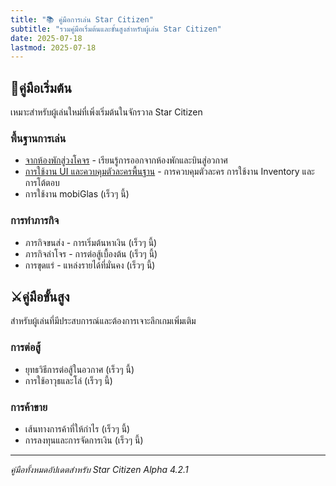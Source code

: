 ```yaml
---
title: "📚 คู่มือการเล่น Star Citizen"
subtitle: "รวมคู่มือเริ่มต้นและขั้นสูงสำหรับผู้เล่น Star Citizen"
date: 2025-07-18
lastmod: 2025-07-18
---
```


## 🚀คู่มือเริ่มต้น

เหมาะสำหรับผู้เล่นใหม่ที่เพิ่งเริ่มต้นในจักรวาล Star Citizen

### พื้นฐานการเล่น

- [จากห้องพักสู่วงโคจร](hab-to-orbit/) - เรียนรู้การออกจากห้องพักและบินสู่อวกาศ
- [การใช้งาน UI และควบคุมตัวละครพื้นฐาน](basic-ui-interaction/) - การควบคุมตัวละคร การใช้งาน Inventory และการโต้ตอบ
- การใช้งาน mobiGlas (เร็วๆ นี้)

### การทำภารกิจ

- ภารกิจขนส่ง - การเริ่มต้นหาเงิน (เร็วๆ นี้)
- ภารกิจล่าโจร - การต่อสู้เบื้องต้น (เร็วๆ นี้)
- การขุดแร่ - แหล่งรายได้ที่มั่นคง (เร็วๆ นี้)

## ⚔️คู่มือขั้นสูง

สำหรับผู้เล่นที่มีประสบการณ์และต้องการเจาะลึกเกมเพิ่มเติม

### การต่อสู้

- ยุทธวิธีการต่อสู้ในอวกาศ (เร็วๆ นี้)
- การใช้อาวุธและโล่ (เร็วๆ นี้)

### การค้าขาย

- เส้นทางการค้าที่ให้กำไร (เร็วๆ นี้)
- การลงทุนและการจัดการเงิน (เร็วๆ นี้)

---

*คู่มือทั้งหมดอัปเดตสำหรับ Star Citizen Alpha 4.2.1*
